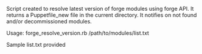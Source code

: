 Script created to resolve latest version of forge modules using forge API.
It returns a Puppetfile_new file in the current directory.
It notifies on not found and/or decommissioned modules.

Usage: forge_resolve_version.rb /path/to/modules/list.txt

Sample list.txt provided
